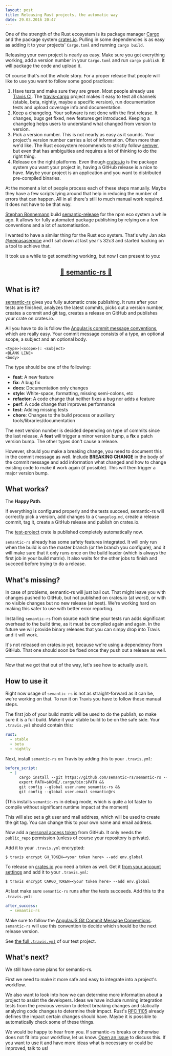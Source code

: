 ```yaml
---
layout: post
title: Releasing Rust projects, the automatic way
date: 29.03.2016 20:47
---
```


One of the strength of the Rust ecosystem is its package manager [Cargo][] and the package system [crates.io][].
Pulling in some dependencies is as easy as adding it to your projects' `Cargo.toml` and running `cargo build`.

Releasing your own project is nearly as easy. Make sure you got everything working, add a version number in your `Cargo.toml` and run `cargo publish`.
It will package the code and upload it.

Of course that's not the whole story.
For a proper release that people will like to use you want to follow some good practices:

1. Have tests and make sure they are green. Most people already use [Travis CI](https://travis-ci.org). The [travis-cargo](https://github.com/huonw/travis-cargo) project makes it easy to test all channels (stable, beta, nightly, maybe a specific version), run documentation tests and upload coverage info and documentation.
2. Keep a changelog. Your software is not done with the first release. It changes, bugs get fixed, new features get introduced. Keeping a changelog helps users to understand what changed from version to version.
3. Pick a version number. This is not nearly as easy as it sounds. Your project's version number carries a lot of information. Often more than we'd like. The Rust ecosystem recommends to strictly follow [semver][], but even that has ambiguities and requires a lot of thinking to do the right thing.
4. Release on the right platforms. Even though [crates.io][] is the package system you want your project in, having a GitHub release is a nice to have. Maybe your project is an application and you want to distributed pre-compiled binaries.

At the moment a lot of people process each of these steps manually.
Maybe they have a few scripts lying around that help in reducing the number of errors that can happen.
All in all there's still to much manual work required.
It does not have to be that way.

[Stephan Bönnemann][boennemann] build [semantic-release][] for the npm eco system a while ago.
It allows for fully automated package publishing by relying on a few conventions and a lot of automatisation.

I wanted to have a similar thing for the Rust eco system. That's why Jan aka [@neinasaservice][neinasaservice] and I sat down at last year's 32c3 and started hacking on a tool to achieve that.

It took us a while to get something working, but now I can present to you:

## [<center>🚀 semantic-rs 🚀</center>][semantic-rs]

## What is it?

[semantic-rs][] gives you fully automatic crate publishing.
It runs after your tests are finished, analyzes the latest commits, picks out a version number, creates a commit and git tag, creates a release on GitHub and publishes your crate on crates.io.

All you have to do is follow the [Angular.js commit message conventions][angular], which are really easy.
Your commit message consists of a type, an optional scope, a subject and an optional body.

~~~
<type>(<scope>): <subject>
<BLANK LINE>
<body>
~~~

The type should be one of the following:

* **feat**:     A new feature
* **fix**:      A bug fix
* **docs**:     Documentation only changes
* **style**:    White-space, formatting, missing semi-colons, etc
* **refactor**: A code change that neither fixes a bug nor adds a feature
* **perf**:     A code change that improves performance
* **test**:     Adding missing tests
* **chore**:    Changes to the build process or auxiliary tools/libraries/documentation

The next version number is decided depending on type of commits since the last release.
A **feat** will trigger a minor version bump, a **fix** a patch version bump.
The other types don't cause a release.

However, should you make a breaking change, you need to document this in the commit message as well.
Include **BREAKING CHANGE** in the body of the commit message and add information what changed
and how to change existing code to make it work again (if possible).
This will then trigger a major version bump.

## What works?

The **Happy Path**.

If everything is configured properly and the tests succeed, semantic-rs will correctly pick a version,
add changes to a `Changelog.md`, create a release commit, tag it, create a GitHub release and publish on crates.io.

The [test-project](https://crates.io/crates/test-project) crate is published completely automatically now.

`semantic-rs` already has some safety features integrated.
It will only run when the build is on the master branch (or the branch you configure),
and it will make sure that it only runs once on the build leader (which is always the first job in your build matrix).
It also waits for the other jobs to finish and succeed before trying to do a release.

## What's missing?

In case of problems, semantic-rs will just bail out.
That might leave you with changes pushed to GitHub, but not published on crates.io (at worst),
or with no visible changes but no new release (at best).
We're working hard on making this safer to use with better error reporting.

Installing `semantic-rs` from source each time your tests run adds significant overhead to the build time, as it must be compiled again and again.
In the future we will provide binary releases that you can simpy drop into Travis and it will work.

It's not released on crates.io yet, because we're using a dependency from GitHub. That one should soon be fixed once they push out a release as well.

---

Now that we got that out of the way, let's see how to actually use it.

## How to use it

Right now usage of `semantic-rs` is not as straight-forward as it can be, we're working on that.
To run it on Travis you have to follow these manual steps.

The first job of your build matrix will be used to do the publish, so make sure it is a full build.
Make it your stable build to be on the safe side.
Your `.travis.yml` should contain this:

~~~yaml
rust:
  - stable
  - beta
  - nightly
~~~

Next, install `semantic-rs` on Travis by adding this to your `.travis.yml`:

~~~yaml
before_script:
  - |
      cargo install --git https://github.com/semantic-rs/semantic-rs --debug &&
      export PATH=$HOME/.cargo/bin:$PATH &&
      git config --global user.name semantic-rs &&
      git config --global user.email semantic@rs
~~~

(This installs `semantic-rs` in debug mode, which is quite a lot faster to compile without significant runtime impact at the moment)

This will also set a git user and mail address, which will be used to create the git tag.
You can change this to your own name and email address.

Now add a [personal access token](https://github.com/settings/tokens) from GitHub.
It only needs the `public_repo` permission (unless of course your repository is private).

Add it to your `.travis.yml` encrypted:

~~~shell
$ travis encrypt GH_TOKEN=<your token here> --add env.global
~~~

To release on [crates.io][] you need a token as well. Get it [from your account settings](https://crates.io/me) and add it to your `.travis.yml`:

~~~shell
$ travis encrypt CARGO_TOKEN=<your token here> --add env.global
~~~

At last make sure `semantic-rs` runs after the tests succeeds. Add this to the `.travis.yml`:

~~~yaml
after_success:
  - semantic-rs
~~~

Make sure to follow the [AngularJS Git Commit Message Conventions][angular].
`semantic-rs` will use this convention to decide which should be the next release version.

See [the full `.travis.yml`](https://github.com/badboy/test-project/blob/34246077dbf375d144f86a01711cbd9e527b11ea/.travis.yml) of our test project.

## What's next?

We still have some plans for semantic-rs.

First we need to make it more safe and easy to integrate into a project's workflow.

We also want to look into how we can determine more information about a project to assist the developers.
Ideas we have include running integration tests from the previous version to detect breaking changes
and statically analyzing code changes to determine their impact. Rust's [RFC 1105](https://github.com/rust-lang/rfcs/issues/1105) already defines the impact certain changes should have. Maybe it is possible to automatically check some of these things.

We would be happy to hear from you. If semantic-rs breaks or otherwise does not fit into your workflow, let us know. [Open an issue](https://github.com/semantic-rs/semantic-rs/issues/new) to discuss this.
If you want to use it and have more ideas what is necessary or could be improved, talk to us!

[semantic-rs]: https://github.com/semantic-rs/semantic-rs
[semantic-release]: https://github.com/semantic-release/semantic-release
[boennemann]: https://twitter.com/boennemann
[neinasaservice]: https://twitter.com/neinasaservice
[cargo]: https://github.com/rust-lang/cargo
[crates.io]: https://crates.io/
[semver]: http://semver.org/
[angular]: https://docs.google.com/document/d/1QrDFcIiPjSLDn3EL15IJygNPiHORgU1_OOAqWjiDU5Y/edit?pref=2&pli=1#heading=h.uyo6cb12dt6w
